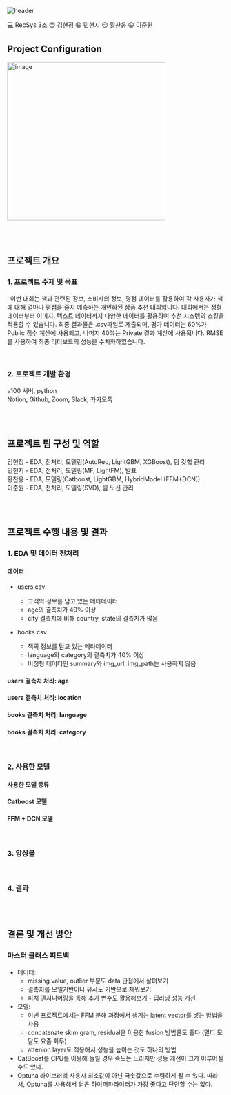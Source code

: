 ![header](https://capsule-render.vercel.app/api?type=wave&color=0:EEFF00,100:a82da8&height=300&section=header&text=Book%20Rating%20Prediction%20Project&fontSize=50)

:computer: RecSys 3조 
:blush: 김현정
:laughing: 민현지
:smirk: 황찬웅
:smiley: 이준원

## Project Configuration

<img width="367" alt="image" src="https://user-images.githubusercontent.com/69078499/234792671-445f9767-14b8-4f31-9bba-3539f5fac1a7.png">



<br><br>

## 프로젝트 개요
### 1. 프로젝트 주제 및 목표

&ensp;이번 대회는 책과 관련된 정보, 소비자의 정보, 평점 데이터를 활용하여 각 사용자가 책에 대해 얼마나 평점을 줄지 예측하는 개인화된 상품 추천 대회입니다. 대회에서는 정형 데이터부터 이미지, 텍스트 데이터까지 다양한 데이터를 활용하여 추천 시스템의 스킬을 적용할 수 있습니다. 최종 결과물은 .csv파일로 제출되며, 평가 데이터는 60%가 Public 점수 계산에 사용되고, 나머지 40%는 Private 결과 계산에 사용됩니다. RMSE를 사용하여 최종 리더보드의 성능을 수치화하였습니다.   

<br>

### 2. 프로젝트 개발 환경
v100 서버, python   
Notion, Github, Zoom, Slack, 카카오톡

<br><br>

## 프로젝트 팀 구성 및 역할
김현정 - EDA, 전처리, 모델링(AutoRec, LightGBM, XGBoost), 팀 깃헙 관리   
민현지 - EDA, 전처리, 모델링(MF, LightFM), 발표   
황찬웅 - EDA, 모델링(Catboost, LightGBM, HybridModel (FFM+DCN))   
이준원 - EDA, 전처리, 모델링(SVD), 팀 노션 관리   

<br><br>

## 프로젝트 수행 내용 및 결과
### 1. EDA 및 데이터 전처리
#### 데이터
- users.csv
    - 고객의 정보를 담고 있는 메타데이터   
    - age의 결측치가 40% 이상   
    - city 결측치에 비해 country, state의 결측치가 많음

- books.csv
    - 책의 정보를 담고 있는 메타데이터
    - language와 category의 결측치가 40% 이상
    - 비정형 데이터인 summary와 img_url, img_path는 사용하지 않음

#### users 결측치 처리: age

#### users 결측치 처리: location

#### books 결측치 처리: language

#### books 결측치 처리: category

<br>

### 2. 사용한 모델
#### 사용한 모델 종류
#### Catboost 모델
#### FFM + DCN 모델

<br>

### 3. 앙상블


<br>

### 4. 결과

<br><br>

## 결론 및 개선 방안

### 마스터 클래스 피드백
- 데이터:
    - missing value, outlier 부분도 data 관점에서 살펴보기
    - 결측치를 모델기반이나 유사도 기반으로 채워보기
    - 피처 엔지니어링을 통해 추가 변수도 활용해보기 - 딥러닝 성능 개선
- 모델:
    - 이번 프로젝트에서는 FFM 분해 과정에서 생기는 latent vector를 넣는 방법을 사용
    - concatenate skim gram, residual을 이용한 fusion 방법론도 좋다 (멀티 모달도 요즘 화두)
    - attenion layer도 적용해서 성능을 높이는 것도 하나의 방법
- CatBoost를 CPU를 이용해 돌릴 경우 속도는 느리지만 성능 개선이 크게 이루어질 수도 있다.
- Optuna 라이브러리 사용시 최소값이 아닌 극솟값으로 수렴하게 될 수 있다.
따라서, Optuna를 사용해서 얻은 하이퍼파라미터가 가장 좋다고 단언할 수는 없다.
